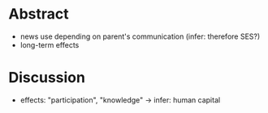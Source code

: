 # Abstract
-  news use depending on parent's communication (infer: therefore SES?)
- long-term effects

# Discussion
- effects: "participation", "knowledge" -> infer: human capital
